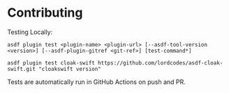 # Contributing

Testing Locally:

```shell
asdf plugin test <plugin-name> <plugin-url> [--asdf-tool-version <version>] [--asdf-plugin-gitref <git-ref>] [test-command*]

asdf plugin test cloak-swift https://github.com/lordcodes/asdf-cloak-swift.git "cloakswift version"
```

Tests are automatically run in GitHub Actions on push and PR.
